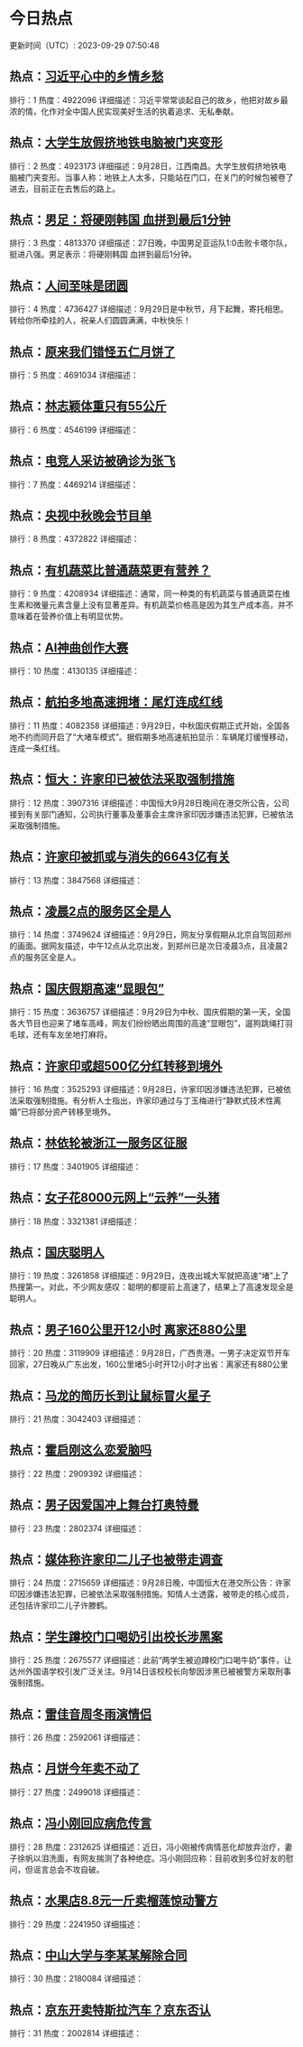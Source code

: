 # 今日热点

更新时间（UTC）: 2023-09-29 07:50:48

## 热点：[习近平心中的乡情乡愁](https://cn.bing.com/search?q=习近平心中的乡情乡愁)
排行：1
热度：4922096
详细描述：习近平常常谈起自己的故乡，他把对故乡最浓的情，化作对全中国人民实现美好生活的执着追求、无私奉献。

## 热点：[大学生放假挤地铁电脑被门夹变形](https://cn.bing.com/search?q=大学生放假挤地铁电脑被门夹变形)
排行：2
热度：4923173
详细描述：9月28日，江西南昌。大学生放假挤地铁电脑被门夹变形。当事人称：地铁上人太多，只能站在门口，在关门的时候包被卷了进去，目前正在去售后的路上。

## 热点：[男足：将硬刚韩国 血拼到最后1分钟](https://cn.bing.com/search?q=男足：将硬刚韩国血拼到最后1分钟)
排行：3
热度：4813370
详细描述：27日晚，中国男足亚运队1:0击败卡塔尔队，挺进八强。男足表示：将硬刚韩国 血拼到最后1分钟。

## 热点：[人间至味是团圆](https://cn.bing.com/search?q=人间至味是团圆)
排行：4
热度：4736427
详细描述：9月29日是中秋节，月下起舞，寄托相思。转给你所牵挂的人，祝亲人们圆圆满满，中秋快乐！

## 热点：[原来我们错怪五仁月饼了](https://cn.bing.com/search?q=原来我们错怪五仁月饼了)
排行：5
热度：4691034
详细描述：

## 热点：[林志颖体重只有55公斤](https://cn.bing.com/search?q=林志颖体重只有55公斤)
排行：6
热度：4546199
详细描述：

## 热点：[电竞人采访被确诊为张飞](https://cn.bing.com/search?q=电竞人采访被确诊为张飞)
排行：7
热度：4469214
详细描述：

## 热点：[央视中秋晚会节目单](https://cn.bing.com/search?q=央视中秋晚会节目单)
排行：8
热度：4372822
详细描述：

## 热点：[有机蔬菜比普通蔬菜更有营养？](https://cn.bing.com/search?q=有机蔬菜比普通蔬菜更有营养？)
排行：9
热度：4208934
详细描述：通常，同一种类的有机蔬菜与普通蔬菜在维生素和微量元素含量上没有显著差异。有机蔬菜价格高是因为其生产成本高，并不意味着在营养价值上有明显优势。

## 热点：[AI神曲创作大赛](https://cn.bing.com/search?q=AI神曲创作大赛)
排行：10
热度：4130135
详细描述：

## 热点：[航拍多地高速拥堵：尾灯连成红线](https://cn.bing.com/search?q=航拍多地高速拥堵：尾灯连成红线)
排行：11
热度：4082358
详细描述：9月29日，中秋国庆假期正式开始，全国各地不约而同开启了“大堵车模式”。据假期多地高速航拍显示：车辆尾灯缓慢移动，连成一条红线。

## 热点：[恒大：许家印已被依法采取强制措施](https://cn.bing.com/search?q=恒大：许家印已被依法采取强制措施)
排行：12
热度：3907316
详细描述：中国恒大9月28日晚间在港交所公告，公司接到有关部门通知，公司执行董事及董事会主席许家印因涉嫌违法犯罪，已被依法采取强制措施。

## 热点：[许家印被抓或与消失的6643亿有关](https://cn.bing.com/search?q=许家印被抓或与消失的6643亿有关)
排行：13
热度：3847568
详细描述：

## 热点：[凌晨2点的服务区全是人](https://cn.bing.com/search?q=凌晨2点的服务区全是人)
排行：14
热度：3749624
详细描述：9月29日，网友分享假期从北京自驾回郑州的画面。据网友描述，中午12点从北京出发，到郑州已是次日凌晨3点，且凌晨2点的服务区全是人。

## 热点：[国庆假期高速“显眼包”](https://cn.bing.com/search?q=国庆假期高速“显眼包”)
排行：15
热度：3636757
详细描述：9月29日为中秋、国庆假期的第一天，全国各大节目也迎来了堵车高峰，网友们纷纷晒出周围的高速“显眼包”，遛狗跳绳打羽毛球，还有车友坐地打麻将。

## 热点：[许家印或超500亿分红转移到境外](https://cn.bing.com/search?q=许家印或超500亿分红转移到境外)
排行：16
热度：3525293
详细描述：9月28日，许家印因涉嫌违法犯罪，已被依法采取强制措施。有分析人士指出，许家印通过与丁玉梅进行“静默式技术性离婚”已将部分资产转移至境外。

## 热点：[林依轮被浙江一服务区征服](https://cn.bing.com/search?q=林依轮被浙江一服务区征服)
排行：17
热度：3401905
详细描述：

## 热点：[女子花8000元网上“云养”一头猪](https://cn.bing.com/search?q=女子花8000元网上“云养”一头猪)
排行：18
热度：3321381
详细描述：

## 热点：[国庆聪明人](https://cn.bing.com/search?q=国庆聪明人)
排行：19
热度：3261858
详细描述：9月29日，连夜出城大军就把高速“堵”上了热搜第一。对此，不少网友感叹：聪明的都提前上高速了，结果上了高速发现全是聪明人。

## 热点：[男子160公里开12小时 离家还880公里](https://cn.bing.com/search?q=男子160公里开12小时离家还880公里)
排行：20
热度：3119909
详细描述：9月28日，广西贵港。一男子决定双节开车回家，27日晚从广东出发，160公里堵5小时开12小时才出省：离家还有880公里

## 热点：[马龙的简历长到让鼠标冒火星子](https://cn.bing.com/search?q=马龙的简历长到让鼠标冒火星子)
排行：21
热度：3042403
详细描述：

## 热点：[霍启刚这么恋爱脑吗](https://cn.bing.com/search?q=霍启刚这么恋爱脑吗)
排行：22
热度：2909392
详细描述：

## 热点：[男子因爱国冲上舞台打奥特曼](https://cn.bing.com/search?q=男子因爱国冲上舞台打奥特曼)
排行：23
热度：2802374
详细描述：

## 热点：[媒体称许家印二儿子也被带走调查](https://cn.bing.com/search?q=媒体称许家印二儿子也被带走调查)
排行：24
热度：2715659
详细描述：9月28日晚，中国恒大在港交所公告：许家印因涉嫌违法犯罪，已被依法采取强制措施。知情人士透露，被带走的核心成员，还包括许家印二儿子许滕鹤。

## 热点：[学生蹲校门口喝奶引出校长涉黑案](https://cn.bing.com/search?q=学生蹲校门口喝奶引出校长涉黑案)
排行：25
热度：2675577
详细描述：此前“两学生被迫蹲校门口喝牛奶”事件，让达州外国语学校引发广泛关注。9月14日该校校长向黎因涉黑已被被警方采取刑事强制措施。

## 热点：[雷佳音周冬雨演情侣](https://cn.bing.com/search?q=雷佳音周冬雨演情侣)
排行：26
热度：2592061
详细描述：

## 热点：[月饼今年卖不动了](https://cn.bing.com/search?q=月饼今年卖不动了)
排行：27
热度：2499018
详细描述：

## 热点：[冯小刚回应病危传言](https://cn.bing.com/search?q=冯小刚回应病危传言)
排行：28
热度：2312625
详细描述：近日，冯小刚被传病情恶化却放弃治疗，妻子徐帆以泪洗面，有网友揣测了各种绝症。冯小刚回应称：目前收到多位好友的慰问，但谣言总会不攻自破。

## 热点：[水果店8.8元一斤卖榴莲惊动警方](https://cn.bing.com/search?q=水果店8.8元一斤卖榴莲惊动警方)
排行：29
热度：2241950
详细描述：

## 热点：[中山大学与李某某解除合同](https://cn.bing.com/search?q=中山大学与李某某解除合同)
排行：30
热度：2180084
详细描述：

## 热点：[京东开卖特斯拉汽车？京东否认](https://cn.bing.com/search?q=京东开卖特斯拉汽车？京东否认)
排行：31
热度：2002814
详细描述：

